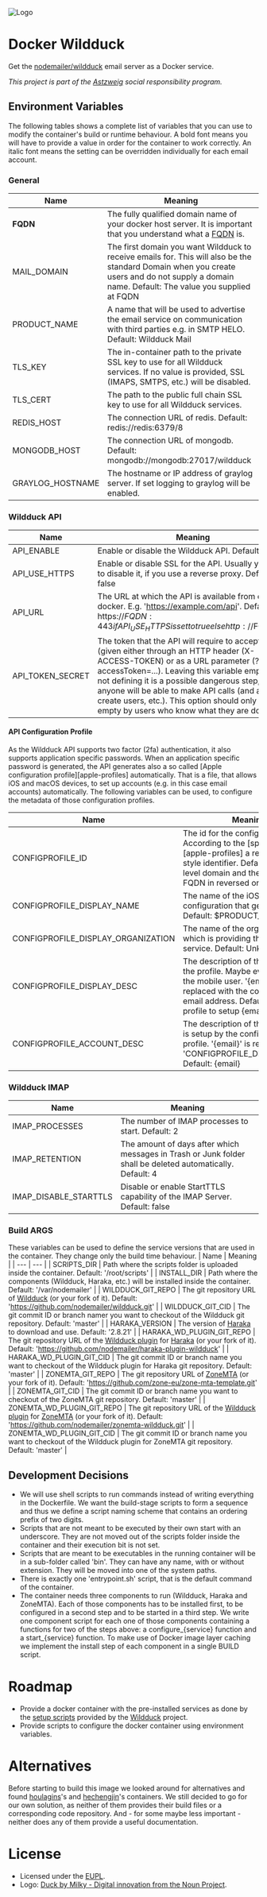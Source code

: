 ![Logo][svg-duck-logo]

# Docker Wildduck
Get the [nodemailer/wildduck][github-wildduck] email server as a Docker
service.

_This project is part of the [Astzweig][astzweig] social responsibility
program._

## Environment Variables
The following tables shows a complete list of variables that you can
use to modify the container's build or runtime behaviour. A bold font
means you will have to provide a value in order for the container to
work correctly. An italic font means the setting can be overridden
individually for each email account.

### General
| Name | Meaning |
| --- | --- |
| **FQDN** | The fully qualified domain name of your docker host server. It is important that you understand what a [FQDN][fqdn] is. |
| MAIL_DOMAIN | The first domain you want Wildduck to receive emails for. This will also be the standard Domain when you create users and do not supply a domain name. Default: The value you supplied at FQDN |
| PRODUCT_NAME | A name that will be used to advertise the email service on communication with third parties e.g. in SMTP HELO. Default: Wildduck Mail |
| TLS_KEY | The in-container path to the private SSL key to use for all Wildduck services. If no value is provided, SSL (IMAPS, SMTPS, etc.) will be disabled. |
| TLS_CERT | The path to the public full chain SSL key to use for all Wildduck services. |
| REDIS_HOST | The connection URL of redis. Default: redis://redis:6379/8 |
| MONGODB_HOST | The connection URL of mongodb. Default: mongodb://mongodb:27017/wildduck |
| GRAYLOG_HOSTNAME | The hostname or IP address of graylog server. If set logging to graylog will be enabled. |

### Wildduck API
| Name | Meaning |
| --- | --- |
| API_ENABLE | Enable or disable the Wildduck API. Default: true |
| API_USE_HTTPS | Enable or disable SSL for the API. Usually you want to disable it, if you use a reverse proxy. Default: false |
| API_URL | The URL at which the API is available from outside docker. E.g. 'https://example.com/api'. Default: https://$FQDN:443 if API_USE_HTTPS is set to true else http://$FQDN:80 |
| API_TOKEN_SECRET | The token that the API will require to accept a call (given either through an HTTP header (X-ACCESS-TOKEN) or as a URL parameter (?accessToken=...). Leaving this variable empty or not defining it is a possible dangerous step, as anyone will be able to make API calls (and as such create users, etc.). This option should only be left empty by users who know what they are doing. |

#### API Configuration Profile

As the Wildduck API supports two factor (2fa) authentication, it also
supports application specific passwords. When an application specific
password is generated, the API generates also a so called
[Apple configuration profile][apple-profiles] automatically. That is a
file, that allows iOS and macOS devices, to set up accounts (e.g. in
this case email accounts) automatically. The following variables can be
used, to configure the metadata of those configuration profiles.

| Name | Meaning |
| --- | --- |
| CONFIGPROFILE_ID | The id for the configuration profile. According to the [specification][apple-profiles] a reverse-DNS style identifier. Default: The top level domain and the domain of the FQDN in reversed order |
| CONFIGPROFILE_DISPLAY_NAME | The name of the iOS mobile configuration that gets generated. Default: $PRODUCT_NAME |
| CONFIGPROFILE_DISPLAY_ORGANIZATION | The name of the organization which is providing the email service. Default: Unknown |
| CONFIGPROFILE_DISPLAY_DESC | The description of the contents of the profile. Maybe even a notice to the mobile user. '{email}' is replaced with the corresponding email address. Default: Install this profile to setup {email} |
| CONFIGPROFILE_ACCOUNT_DESC | The description of the account that is setup by the configuration profile. '{email}' is replaced as for 'CONFIGPROFILE_DISPLAY_DESC'. Default: {email} |

### Wildduck IMAP
| Name | Meaning |
| --- | --- |
| IMAP_PROCESSES | The number of IMAP processes to start. Default: 2 |
| IMAP_RETENTION | The amount of days after which messages in Trash or Junk folder shall be deleted automatically. Default: 4 |
| IMAP_DISABLE_STARTTLS | Disable or enable StartTTLS capability of the IMAP Server. Default: false |

### Build ARGS
These variables can be used to define the service versions that are used
in the container. They change only the build time behaviour.
| Name | Meaning |
| ---  | --- |
| SCRIPTS_DIR | Path where the scripts folder is uploaded inside the container. Default: '/root/scripts' |
| INSTALL_DIR | Path where the components (Wildduck, Haraka, etc.) will be installed inside the container. Default: '/var/nodemailer' |
| WILDDUCK_GIT_REPO | The git repository URL of [Wildduck][github-wildduck] (or your fork of it). Default: 'https://github.com/nodemailer/wildduck.git' |
| WILDDUCK_GIT_CID | The git commit ID or branch namer you want to checkout of the Wildduck git repository. Default: 'master' |
| HARAKA_VERSION | The version of [Haraka][github-haraka] to download and use. Default: '2.8.21' |
| HARAKA_WD_PLUGIN_GIT_REPO | The git repository URL of the [Wildduck plugin][github-haraka-wd-plugin] for [Haraka][github-haraka] (or your fork of it). Default: 'https://github.com/nodemailer/haraka-plugin-wildduck' |
| HARAKA_WD_PLUGIN_GIT_CID | The git commit ID or branch name you want to checkout of the Wildduck plugin for Haraka git repository. Default: 'master' |
| ZONEMTA_GIT_REPO | The git repository URL of [ZoneMTA][github-zonemta] (or your fork of it). Default: 'https://github.com/zone-eu/zone-mta-template.git' |
| ZONEMTA_GIT_CID | The git commit ID or branch name you want to checkout of the ZoneMTA git repository. Default: 'master' |
| ZONEMTA_WD_PLUGIN_GIT_REPO | The git repository URL of the [Wildduck plugin][github-zonemta-wd-plugin] for [ZoneMTA][github-zonemta] (or your fork of it). Default: 'https://github.com/nodemailer/zonemta-wildduck.git' |
| ZONEMTA_WD_PLUGIN_GIT_CID | The git commit ID or branch name you want to checkout of the Wildduck plugin for ZoneMTA git repository. Default: 'master' |

## Development Decisions
- We will use shell scripts to run commands instead of writing
  everything in the Dockerfile. We want the build-stage scripts to form
  a sequence and thus we define a script naming scheme that contains an
  ordering prefix of two digits.
- Scripts that are not meant to be executed by their own start with an
  underscore. They are not moved out of the scripts folder inside the
  container and their execution bit is not set.
- Scripts that are meant to be executables in the running container
  will be in a sub-folder called 'bin'. They can have any name, with or
  without extension. They will be moved into one of the system paths.
- There is exactly one 'entrypoint.sh' script, that is the default
  command of the container.
- The container needs three components to run (Wildduck, Haraka and
  ZoneMTA). Each of those components has to be installed first, to be
  configured in a second step and to be started in a third step. We
  write one component script for each one of those components
  containing a functions for two of the steps above: a
  configure_{service} function and a start_{service} function. To make
  use of Docker image layer caching we implement the install step of
  each component in a single BUILD script.

# Roadmap
* Provide a docker container with the pre-installed services as done by
  the [setup scripts][setup-scripts] provided by the
  [Wildduck][github-wildduck] project.
* Provide scripts to configure the docker container using environment
  variables.

# Alternatives
Before starting to build this image we looked around for alternatives
and found [houlagins][dockerhub-houlagins]'s and
[hechengjin][dockerhub-hechengjin]'s containers. We still decided to go
for our own solution, as neither of them provides their build files or
a corresponding code repository. And - for some maybe less important -
neither does any of them provide a useful documentation.

# License
* Licensed under the [EUPL][eupl].
* Logo: [Duck by Milky - Digital innovation from the Noun Project][duck-logo].


[svg-duck-logo]: https://raw.githubusercontent.com/astzweig/docker-wildduck/master/duck-logo.svg?sanitize=true
[github-wildduck]: https://github.com/nodemailer/wildduck
[astzweig]: https://astzweig.de/ges-ver
[fqdn]: https://easyengine.io/tutorials/mail/fqdn-reverse-dns-ptr-mx-record-checks
[apple-profile]: https://developer.apple.com/business/documentation/Configuration-Profile-Reference.pdf
[wildduck_webmail_demo]: https://webmail.wildduck.email
[github-haraka]: https://github.com/haraka/Haraka
[github-haraka-wd-plugin]: https://github.com/nodemailer/haraka-plugin-wildduck
[github-zonemta]: https://github.com/zone-eu/zone-mta-template
[github-zonemta-wd-plugin]: https://github.com/nodemailer/zonemta-wildduck
[setup-scripts]: https://github.com/nodemailer/wildduck/tree/master/setup
[dockerhub-houlagins]: https://hub.docker.com/r/houlagins/wildduck/
[dockerhub-hechengjin]: https://hub.docker.com/r/hechengjin/mailserver/
[eupl]: https://eupl.eu/1.2/en/
[duck-logo]: https://thenounproject.com/term/duck/33145/

